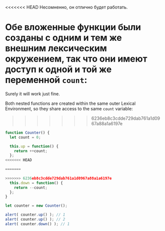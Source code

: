
<<<<<<< HEAD
Несомненно, он отлично будет работать.

Обе вложенные функции были созданы с одним и тем же внешним лексическим окружением, так что они имеют доступ к одной и той же переменной `count`:
=======
Surely it will work just fine.

Both nested functions are created within the same outer Lexical Environment, so they share access to the same `count` variable:
>>>>>>> 6236eb8c3cdde729dab761a1d0967a88a1a6197e

```js run
function Counter() {
  let count = 0;

  this.up = function() {
    return ++count;
  };
<<<<<<< HEAD

=======
  
>>>>>>> 6236eb8c3cdde729dab761a1d0967a88a1a6197e
  this.down = function() {
    return --count;
  };
}

let counter = new Counter();

alert( counter.up() ); // 1
alert( counter.up() ); // 2
alert( counter.down() ); // 1
```
